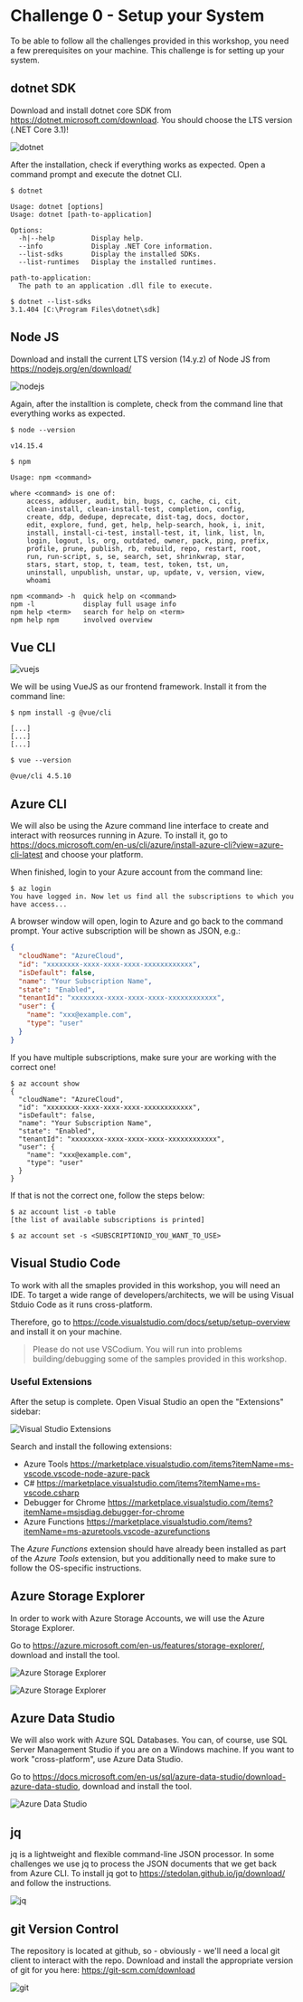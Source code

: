 # Challenge 0 - Setup your System

To be able to follow all the challenges provided in this workshop, you need a few prerequisites on your machine. This challenge is for setting up your system.

## dotnet SDK

Download and install dotnet core SDK from <https://dotnet.microsoft.com/download>. You should choose the LTS version (.NET Core 3.1)!

![dotnet](./img/netcore.png "dotnet")

After the installation, check if everything works as expected. Open a command prompt and execute the dotnet CLI.

```shell
$ dotnet

Usage: dotnet [options]
Usage: dotnet [path-to-application]

Options:
  -h|--help         Display help.
  --info            Display .NET Core information.
  --list-sdks       Display the installed SDKs.
  --list-runtimes   Display the installed runtimes.

path-to-application:
  The path to an application .dll file to execute.

$ dotnet --list-sdks
3.1.404 [C:\Program Files\dotnet\sdk]
```

## Node JS

Download and install the current LTS version (14.y.z) of Node JS from <https://nodejs.org/en/download/>

![nodejs](./img/nodejs.png "nodejs")

Again, after the installtion is complete, check from the command line that everything works as expected.

```shell
$ node --version

v14.15.4

$ npm

Usage: npm <command>

where <command> is one of:
    access, adduser, audit, bin, bugs, c, cache, ci, cit,
    clean-install, clean-install-test, completion, config,
    create, ddp, dedupe, deprecate, dist-tag, docs, doctor,
    edit, explore, fund, get, help, help-search, hook, i, init,
    install, install-ci-test, install-test, it, link, list, ln,
    login, logout, ls, org, outdated, owner, pack, ping, prefix,
    profile, prune, publish, rb, rebuild, repo, restart, root,
    run, run-script, s, se, search, set, shrinkwrap, star,
    stars, start, stop, t, team, test, token, tst, un,
    uninstall, unpublish, unstar, up, update, v, version, view,
    whoami

npm <command> -h  quick help on <command>
npm -l            display full usage info
npm help <term>   search for help on <term>
npm help npm      involved overview
```

## Vue CLI

![vuejs](./img/vuejs.png "vuejs")

We will be using VueJS as our frontend framework. Install it from the command line:

```shell
$ npm install -g @vue/cli

[...]
[...]
[...]

$ vue --version

@vue/cli 4.5.10
```

## Azure CLI

We will also be using the Azure command line interface to create and interact with reosurces running in Azure. To install it, go to <https://docs.microsoft.com/en-us/cli/azure/install-azure-cli?view=azure-cli-latest> and choose your platform.

When finished, login to your Azure account from the command line:

```shell
$ az login
You have logged in. Now let us find all the subscriptions to which you have access...
```

A browser window will open, login to Azure and go back to the command prompt. Your active subscription will be shown as JSON, e.g.:

```json
{
  "cloudName": "AzureCloud",
  "id": "xxxxxxxx-xxxx-xxxx-xxxx-xxxxxxxxxxxx",
  "isDefault": false,
  "name": "Your Subscription Name",
  "state": "Enabled",
  "tenantId": "xxxxxxxx-xxxx-xxxx-xxxx-xxxxxxxxxxxx",
  "user": {
    "name": "xxx@example.com",
    "type": "user"
  }
}
```

If you have multiple subscriptions, make sure your are working with the correct one!

```shell
$ az account show
{
  "cloudName": "AzureCloud",
  "id": "xxxxxxxx-xxxx-xxxx-xxxx-xxxxxxxxxxxx",
  "isDefault": false,
  "name": "Your Subscription Name",
  "state": "Enabled",
  "tenantId": "xxxxxxxx-xxxx-xxxx-xxxx-xxxxxxxxxxxx",
  "user": {
    "name": "xxx@example.com",
    "type": "user"
  }
}
```

If that is not the correct one, follow the steps below:

```shell
$ az account list -o table
[the list of available subscriptions is printed]

$ az account set -s <SUBSCRIPTIONID_YOU_WANT_TO_USE>
```

## Visual Studio Code

To work with all the smaples provided in this workshop, you will need an IDE. To target a wide range of developers/architects, we will be using Visual Stduio Code as it runs cross-platform.

Therefore, go to <https://code.visualstudio.com/docs/setup/setup-overview> and install it on your machine.

> Please do not use VSCodium. You will run into problems building/debugging some of the samples provided in this workshop.

### Useful Extensions

After the setup is complete. Open Visual Studio an open the "Extensions" sidebar:

![Visual Studio Extensions](./img/vscode_extensions.png "VS Code Extensions")

Search and install the following extensions:

- Azure Tools <https://marketplace.visualstudio.com/items?itemName=ms-vscode.vscode-node-azure-pack>
- C# <https://marketplace.visualstudio.com/items?itemName=ms-vscode.csharp>
- Debugger for Chrome <https://marketplace.visualstudio.com/items?itemName=msjsdiag.debugger-for-chrome>
- Azure Functions <https://marketplace.visualstudio.com/items?itemName=ms-azuretools.vscode-azurefunctions>

The _Azure Functions_ extension should have already been installed as part of the _Azure Tools_ extension, but you additionally need to make sure to follow the OS-specific instructions.

## Azure Storage Explorer

In order to work with Azure Storage Accounts, we will use the Azure Storage Explorer.

Go to <https://azure.microsoft.com/en-us/features/storage-explorer/>, download and install the tool.

![Azure Storage Explorer](./img/storage_explorer.png "Azure Storage Explorer")

![Azure Storage Explorer](./img/storage_explorer_view.png "Azure Storage Explorer")

## Azure Data Studio

We will also work with Azure SQL Databases. You can, of course, use SQL Server Management Studio if you are on a Windows machine. If you want to work "cross-platform", use Azure Data Studio.

Go to <https://docs.microsoft.com/en-us/sql/azure-data-studio/download-azure-data-studio>, download and install the tool.

![Azure Data Studio](./img/azure_data_studio.png "Azure Data Studio")

## jq

jq is a lightweight and flexible command-line JSON processor. In some challenges we use jq to process the JSON documents that we get back from Azure CLI.
To install jq got to <https://stedolan.github.io/jq/download/> and follow the instructions.

![jq](./img/jq.png)

## git Version Control

The repository is located at github, so - obviously - we'll need a local git client to interact with the repo. Download and install the appropriate version of git for you here: <https://git-scm.com/download>

![git](./img/logo@2x.png)
